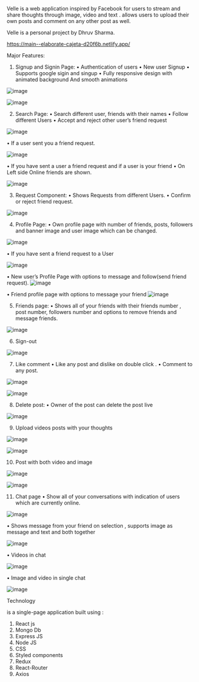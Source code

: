 Velle is a web application inspired by Facebook for users to stream and share thoughts through image, video and text . <Project Name> allows users to upload their own posts and comment on any other post as well.

Velle is a personal project by Dhruv  Sharma.

https://main--elaborate-cajeta-d20f6b.netlify.app/

Major Features:

1.	Signup and Signin Page:
•	Authentication of users
•	New user Signup
•	Supports google sigin and singup
•	Fully responsive design with animated background
And smooth animations

![image](https://user-images.githubusercontent.com/112254552/234382595-d46ca790-9e27-489d-939d-8a5d3e2db80e.png)

![image](https://user-images.githubusercontent.com/112254552/234382899-69b78a53-fa98-4acd-9f6e-1bbb19b3f69d.png)

2.	Search Page:
•	Search different user, friends with their names 
•	Follow different Users
•	Accept and reject other user’s friend request

![image](https://user-images.githubusercontent.com/112254552/234382912-d1a02006-a41f-449b-853a-ed3b23514107.png)

•	If a user sent you a friend request.

![image](https://user-images.githubusercontent.com/112254552/234382967-69c997e4-0325-404d-8d1e-b00dc2c299aa.png)

•	If you have sent a user a friend request and if a user is your friend 
•	On Left side Online friends are shown.

![image](https://user-images.githubusercontent.com/112254552/234383002-3ed045db-ebc5-4c45-8801-237c60b4ee63.png)

3.	Request Component:
•	Shows Requests from different Users.
•	Confirm or reject friend request.

![image](https://user-images.githubusercontent.com/112254552/234383083-091bb0e3-a680-4592-a903-bc42c7fd4f0a.png)


4.	Profile Page:
•	Own profile page with number of friends, posts, followers and banner image and user image which can be changed.

![image](https://user-images.githubusercontent.com/112254552/234383173-30bd120e-41b4-441d-9011-6f8e15e1e66f.png)

•	If you have sent a friend request to a User

![image](https://user-images.githubusercontent.com/112254552/234383249-296813ce-bf07-443a-af1a-9af30cb461af.png)

•	New user’s Profile Page with options to message and follow(send friend request).
![image](https://user-images.githubusercontent.com/112254552/234383310-9f9bdfed-6084-44c4-83bd-5e77fa975aca.png)


•	Friend profile page with options to message your friend
![image](https://user-images.githubusercontent.com/112254552/234383374-42086981-8578-4422-8efd-4f6910e8a790.png)

5.	Friends page:
•	Shows all of your friends with their friends number , post number, followers number and options to remove friends and message friends.

![image](https://user-images.githubusercontent.com/112254552/234383416-c133e2e2-80c6-478f-8c1c-314aff6e96da.png)

6.	Sign-out


![image](https://user-images.githubusercontent.com/112254552/234383515-77851c40-553e-4910-8fd7-412c34bca6ac.png)

7.	Like comment
•	Like any post and dislike on double click .
•	Comment to any post.

![image](https://user-images.githubusercontent.com/112254552/234383624-cdb33f1e-34c7-4539-b84a-d1fcef576a33.png)

![image](https://user-images.githubusercontent.com/112254552/234383585-99ece511-8224-4c4c-92e1-b81554179aaa.png)

8.	Delete post:
•	Owner of the post can delete the post live

![image](https://user-images.githubusercontent.com/112254552/234383732-b563efb3-6106-4ac0-852f-67e2ccb86f8e.png)


9.	Upload videos posts with your thoughts


![image](https://user-images.githubusercontent.com/112254552/234383783-d3d873a2-7b27-4577-8969-5a8dd756bad9.png)

![image](https://user-images.githubusercontent.com/112254552/234383792-07bc406f-2d2e-4cab-9b51-c53db9480447.png)

10.	Post with both video and image 

![image](https://user-images.githubusercontent.com/112254552/234383841-f1fbb7f7-889a-4ef5-b67e-23b279950100.png)

![image](https://user-images.githubusercontent.com/112254552/234383862-df05096b-1acf-45b1-b7be-3603f9b6aa8f.png)

11.	Chat page 
•	Show all of your conversations with indication of users which are currently online.

![image](https://user-images.githubusercontent.com/112254552/234383898-279a6cb4-f184-4548-8eb7-878de4c49bc8.png)

•	Shows message from your friend on selection , supports image as message and text and both together


![image](https://user-images.githubusercontent.com/112254552/234383976-035734db-cc30-4537-a2f0-6782c1fb27e0.png)

•	Videos in chat

![image](https://user-images.githubusercontent.com/112254552/234384003-306664ee-e794-4309-820f-06b0ad1043d2.png)

•	Image and video in single chat

![image](https://user-images.githubusercontent.com/112254552/234384084-19b29f76-aed1-4172-9f6e-d5b352e70788.png)


Technology

<Project Name> is a single-page application built using :

1.	React js
2.	Mongo Db
3.	Express JS
4.	Node JS
5.	CSS
6.	Styled components
7.  Redux
8.  React-Router
9.  Axios
